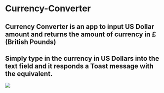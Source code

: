 # Currency-Converter


## Currency Converter is an app to input US Dollar amount and returns the amount of currency in £ (British Pounds)

## Simply type in the currency in US Dollars into the text field and it responds a Toast message with the equivalent. 

<img src= "https://github.com/JeffGoodrich9791/Currency-Converter/blob/master/output_currencyConvert.png" />
